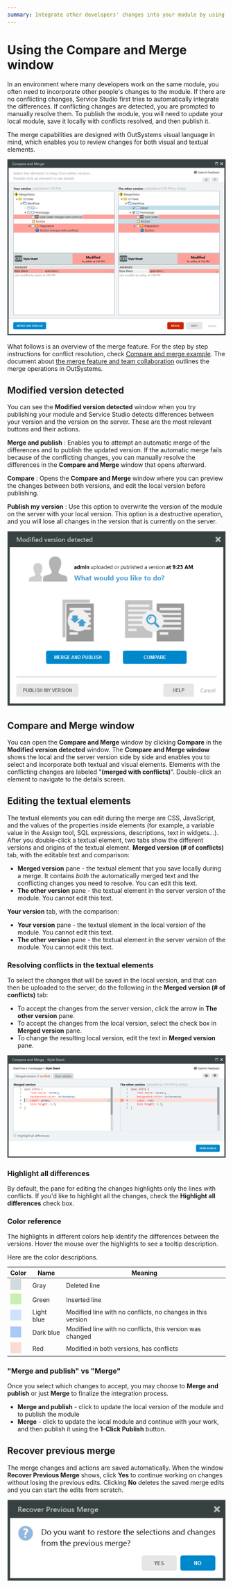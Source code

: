 ```yaml
---
summary: Integrate other developers' changes into your module by using the merge feature. It works with both visual and textual elements.
---
```


# Using the Compare and Merge window

In an environment where many developers work on the same module, you often need to incorporate other people's changes to the module. If there are no conflicting changes, Service Studio first tries to automatically integrate the differences. If conflicting changes are detected, you are prompted to manually resolve them. To publish the module, you will need to update your local module, save it locally with conflicts resolved, and then publish it.

The merge capabilities are designed with OutSystems visual language in mind, which enables you to review changes for both visual and textual elements. 

![](images/conflicts-detected.png)

What follows is an overview of the merge feature. For the step by step instructions for conflict resolution, check [Compare and merge example](<merge-example.md>). The document about [the merge feature and team collaboration](<concepts.md>) outlines the merge operations in OutSystems.

## Modified version detected


You can see the **Modified version detected** window when you try publishing your module and Service Studio detects differences between your version and the version on the server. These are the most relevant buttons and their actions.

**Merge and publish**
:     Enables you to attempt an automatic merge of the differences and to publish the updated version. If the automatic merge fails because of the conflicting changes, you can manually resolve the differences in the **Compare and Merge** window that opens afterward.

**Compare**
:    Opens the **Compare and Merge** window where you can preview the changes between both versions, and edit the local version before publishing.

**Publish my version**
:    Use this option to overwrite the version of the module on the server with your local version. This option is a destructive operation, and you will lose all changes in the version that is currently on the server.

![](images/modified-version-detected.png)

## Compare and Merge window

You can open the **Compare and Merge** window by clicking **Compare** in the **Modified version detected** window. The **Compare and Merge window** shows the local and the server version side by side and enables you to select and incorporate both textual and visual elements. Elements with the conflicting changes are labeled "**(merged with conflicts)**". Double-click an element to navigate to the details screen. 

## Editing the textual elements

The textual elements you can edit during the merge are CSS, JavaScript, and the values of the properties inside elements (for example, a variable value in the Assign tool, SQL expressions, descriptions, text in widgets...). After you double-click a textual element, two tabs show the different versions and origins of the textual element.
**Merged version (# of conflicts)** tab, with the editable text and comparison:

* **Merged version** pane - the textual element that you save locally during a merge. It contains _both_ the automatically merged text and the conflicting changes you need to resolve. You can edit this text.
* **The other version** pane - the textual element in the server version of the module. You cannot edit this text.

**Your version** tab, with the comparison:

* **Your version** pane - the textual element in the local version of the module. You cannot edit this text.
* **The other version** pane - the textual element in the server version of the module. You cannot edit this text.

### Resolving conflicts in the textual elements

To select the changes that will be saved in the local version, and that can then be uploaded to the server, do the following in the **Merged version (# of conflicts)** tab:

* To accept the changes from the server version, click the arrow in **The other version** pane.
* To accept the changes from the local version, select the check box in **Merged version** pane.
* To change the resulting local version, edit the text in **Merged version** pane.

![](images/conflicts-text.png)

### Highlight all differences

By default, the pane for editing the changes highlights only the lines with conflicts. If you'd like to highlight all the changes, check the **Highlight all differences** check box.

### Color reference

The highlights in different colors help identify the differences between the versions. Hover the mouse over the highlights to see a tooltip description.

Here are the color descriptions.

| Color | Name | Meaning |
 --- | --- | --- | 
![](images/color-modifed-deleted.png) | Gray | Deleted line
![](images/color-modifed-added.png) | Green| Inserted line
![](images/color-modifed-light.png) | Light blue | Modified line with no conflicts, no changes in this version
![](images/color-modifed-dark.png) | Dark blue | Modified line with no conflicts, this version was changed
![](images/color-modifed-conflict.png) | Red | Modified in both versions, has conflicts

### "Merge and publish" vs "Merge"

Once you select which changes to accept, you may choose to **Merge and publish** or just **Merge** to finalize the integration process.

* **Merge and publish** - click to update the local version of the module and to publish the module
* **Merge** - click to update the local module and continue with your work, and then publish it using the **1-Click Publish** button.

## Recover previous merge

The merge changes and actions are saved automatically. When the window **Recover Previous Merge** shows, click **Yes** to continue working on changes without losing the previous edits. Clicking **No** deletes the saved merge edits and you can start the edits from scratch.

![](images/recover-previous-merge-dialog.png)
